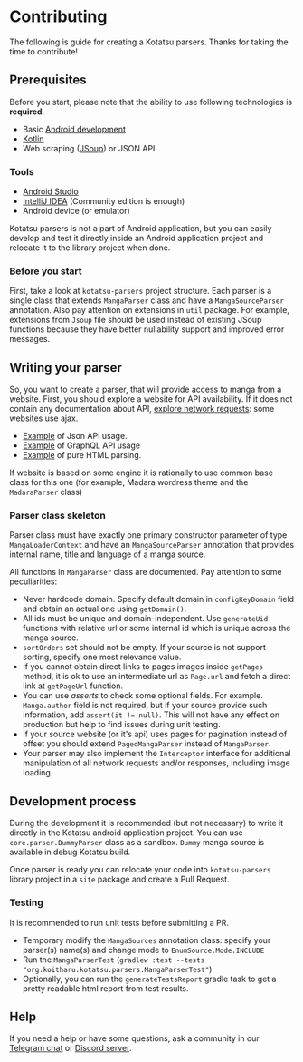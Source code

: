 # Contributing

The following is guide for creating a Kotatsu parsers. Thanks for taking the time to contribute!

## Prerequisites

Before you start, please note that the ability to use following technologies is **required**.

- Basic [Android development](https://developer.android.com/)
- [Kotlin](https://kotlinlang.org/)
- Web scraping ([JSoup](https://jsoup.org/)) or JSON API

### Tools

- [Android Studio](https://developer.android.com/studio)
- [IntelliJ IDEA](https://www.jetbrains.com/idea/) (Community edition is enough)
- Android device (or emulator)

Kotatsu parsers is not a part of Android application, but you can easily develop and test it directly inside an Android
application project and relocate it to the library project when done.

### Before you start

First, take a look at `kotatsu-parsers` project structure. Each parser is a single class that
extends `MangaParser` class and have a `MangaSourceParser` annotation.
Also pay attention on extensions in `util` package. For example, extensions from `Jsoup` file
should be used instead of existing JSoup functions because they have better nullability support
and improved error messages.

## Writing your parser

So, you want to create a parser, that will provide access to manga from a website.
First, you should explore a website for API availability.
If it does not contain any documentation about
API, [explore network requests](https://firefox-source-docs.mozilla.org/devtools-user/):
some websites use ajax.

- [Example](https://github.com/KotatsuApp/kotatsu-parsers/blob/master/src/main/kotlin/org/koitharu/kotatsu/parsers/site/DesuMeParser.kt)
  of Json API usage.
- [Example](https://github.com/KotatsuApp/kotatsu-parsers/blob/master/src/main/kotlin/org/koitharu/kotatsu/parsers/site/AnibelParser.kt)
  of GraphQL API usage
- [Example](https://github.com/KotatsuApp/kotatsu-parsers/blob/master/src/main/kotlin/org/koitharu/kotatsu/parsers/site/MangaTownParser.kt)
  of pure HTML parsing.

If website is based on some engine it is rationally to use common base class for this one (for example, Madara wordress
theme
and the `MadaraParser` class)

### Parser class skeleton

Parser class must have exactly one primary constructor parameter of type `MangaLoaderContext` and have an
`MangaSourceParser` annotation that provides internal name, title and language of a manga source.

All functions in `MangaParser` class are documented. Pay attention to some peculiarities:

- Never hardcode domain. Specify default domain in `configKeyDomain` field and obtain an actual one using `getDomain()`.
- All ids must be unique and domain-independent. Use `generateUid` functions with relative url or some internal id which
  is unique across the manga source.
- `sortOrders` set should not be empty. If your source is not support sorting, specify one most relevance value.
- If you cannot obtain direct links to pages images inside `getPages` method, it is ok to use an intermediate url
  as `Page.url` and fetch a direct link at `getPageUrl` function.
- You can use _asserts_ to check some optional fields. For example. `Manga.author` field is not required, but if your
  source provide such information, add `assert(it != null)`. This will not have any effect on production but help to
  find issues during unit testing.
- If your source website (or it's api) uses pages for pagination instead of offset you should extend `PagedMangaParser`
  instead of `MangaParser`.
- Your parser may also implement the `Interceptor` interface for additional manipulation of all network requests and/or
  responses, including image loading.

## Development process

During the development it is recommended (but not necessary) to write it directly
in the Kotatsu android application project. You can use `core.parser.DummyParser` class as a sandbox. `Dummy` manga
source is available in debug Kotatsu build.

Once parser is ready you can relocate your code into `kotatsu-parsers` library project in a `site` package and create a
Pull Request.

### Testing

It is recommended to run unit tests before submitting a PR.

- Temporary modify the `MangaSources` annotation class: specify your parser(s) name(s) and change mode
  to `EnumSource.Mode.INCLUDE`
- Run the `MangaParserTest` (`gradlew :test --tests "org.koitharu.kotatsu.parsers.MangaParserTest"`)
- Optionally, you can run the `generateTestsReport` gradle task to get a pretty readable html report from test results.

## Help

If you need a help or have some questions, ask a community in our [Telegram chat](https://t.me/kotatsuapp)
or [Discord server](https://discord.gg/NNJ5RgVBC5).

